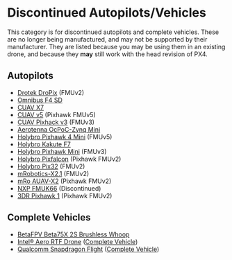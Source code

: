 # Discontinued Autopilots/Vehicles

This category is for discontinued autopilots and complete vehicles.
These are no longer being manufactured, and may not be supported by their manufacturer.
They are listed because you may be using them in an existing drone, and because they **may** still work with the head revision of PX4.

## Autopilots

- [Drotek DroPix](../flight_controller/dropix.md) (FMUv2)
- [Omnibus F4 SD](../flight_controller/omnibus_f4_sd.md)
- [CUAV X7](../flight_controller/cuav_x7.md)
- [CUAV v5](../flight_controller/cuav_v5.md) (Pixhawk FMUv5)
- [CUAV Pixhack v3](../flight_controller/pixhack_v3.md) (FMUv3)
- [Aerotenna OcPoC-Zynq Mini](../flight_controller/ocpoc_zynq.md)
- [Holybro Pixhawk 4 Mini](../flight_controller/pixhawk4_mini.md) (FMUv5)
- [Holybro Kakute F7](../flight_controller/kakutef7.md)
- [Holybro Pixhawk Mini](../flight_controller/pixhawk_mini.md) (FMUv3)
- [Holybro Pixfalcon](../flight_controller/pixfalcon.md) (Pixhawk FMUv2)
- [Holybro Pix32](../flight_controller/holybro_pix32.md) (FMUv2)
- [mRobotics-X2.1](../flight_controller/mro_x2.1.md) (FMUv2)
- [mRo AUAV-X2](../flight_controller/auav_x2.md) (Pixhawk FMUv2)
- [NXP FMUK66](../flight_controller/nxp_rddrone_fmuk66.md) (Discontinued)
- [3DR Pixhawk 1](../flight_controller/pixhawk.md) (Pixhawk FMUv2)

## Complete Vehicles

- [BetaFPV Beta75X 2S Brushless Whoop](../complete_vehicles_mc/betafpv_beta75x.md)
- [Intel® Aero RTF Drone](../complete_vehicles_mc/intel_aero.md) ([Complete Vehicle](../complete_vehicles_mc/index.md))
- [Qualcomm Snapdragon Flight](../flight_controller/snapdragon_flight.md) ([Complete Vehicle](../complete_vehicles_mc/index.md))

